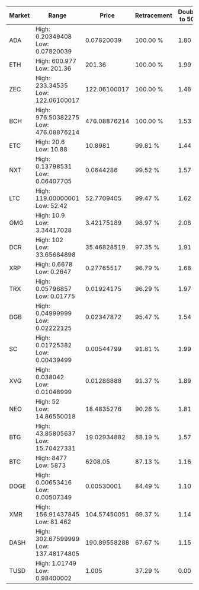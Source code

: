 | Market | Range | Price| Retracement | Doubles to 50% |
| --- | --- | --- | --- | --- |
| ADA | High: 0.20349408<br />Low: 0.07820039 | 0.07820039 | 100.00 % | 1.80 |
| ETH | High: 600.977<br />Low: 201.36 | 201.36 | 100.00 % | 1.99 |
| ZEC | High: 233.34535<br />Low: 122.06100017 | 122.06100017 | 100.00 % | 1.46 |
| BCH | High: 976.50382275<br />Low: 476.08876214 | 476.08876214 | 100.00 % | 1.53 |
| ETC | High: 20.6<br />Low: 10.88 | 10.8981 | 99.81 % | 1.44 |
| NXT | High: 0.13798531<br />Low: 0.06407705 | 0.0644286 | 99.52 % | 1.57 |
| LTC | High: 119.00000001<br />Low: 52.42 | 52.7709405 | 99.47 % | 1.62 |
| OMG | High: 10.9<br />Low: 3.34417028 | 3.42175189 | 98.97 % | 2.08 |
| DCR | High: 102<br />Low: 33.65684898 | 35.46828519 | 97.35 % | 1.91 |
| XRP | High: 0.6678<br />Low: 0.2647 | 0.27765517 | 96.79 % | 1.68 |
| TRX | High: 0.05796857<br />Low: 0.01775 | 0.01924175 | 96.29 % | 1.97 |
| DGB | High: 0.04999999<br />Low: 0.02222125 | 0.02347872 | 95.47 % | 1.54 |
| SC | High: 0.01725382<br />Low: 0.00439499 | 0.00544799 | 91.81 % | 1.99 |
| XVG | High: 0.038042<br />Low: 0.01048999 | 0.01286888 | 91.37 % | 1.89 |
| NEO | High: 52<br />Low: 14.86550018 | 18.4835276 | 90.26 % | 1.81 |
| BTG | High: 43.85805637<br />Low: 15.70427331 | 19.02934882 | 88.19 % | 1.57 |
| BTC | High: 8477<br />Low: 5873 | 6208.05 | 87.13 % | 1.16 |
| DOGE | High: 0.00653416<br />Low: 0.00507349 | 0.00530001 | 84.49 % | 1.10 |
| XMR | High: 156.91437845<br />Low: 81.462 | 104.57450051 | 69.37 % | 1.14 |
| DASH | High: 302.67599999<br />Low: 137.48174805 | 190.89558288 | 67.67 % | 1.15 |
| TUSD | High: 1.01749<br />Low: 0.98400002 | 1.005 | 37.29 % | 0.00 |
